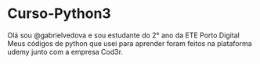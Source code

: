 # Curso-Python3
Olá sou @gabrielvedova e sou estudante do 2° ano da ETE Porto Digital
Meus códigos de python que usei para aprender foram feitos na plataforma udemy junto com a empresa Cod3r.
